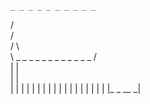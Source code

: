     _ _ _ _ _ _ _ _ _ _ 
  /                     \
 /                       \
/                         \                     
\ _ _ _ _ _ _ _ _ _ _ _ _ /                 
         |        |                             
         |        |                              
         |        |
         |        |
         |        |
         |        |
         |        |
         |        |
         |        |
         |        |
         |        |
         |_ _ __ _|

